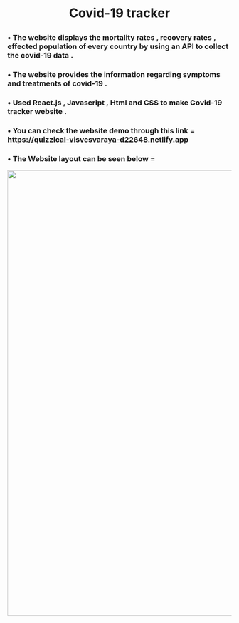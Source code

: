 
# <p align = "center" > Covid-19 tracker</p>   


###  • The website displays the mortality rates , recovery rates , effected population of every country by using an API to collect the covid-19 data .
###  • The website provides the information regarding symptoms and treatments of covid-19 . 
###  • Used React.js , Javascript , Html and CSS to make Covid-19 tracker website .  
###  • You can check the website demo through this link = https://quizzical-visvesvaraya-d22648.netlify.app 

###  • The Website layout can be seen below = 
  <p align = "center" ><img src="https://github.com/aqib-javed1119/covid-tracker/blob/master/Gif.gif"width="1000" height="1000" /> </p>
  
        
